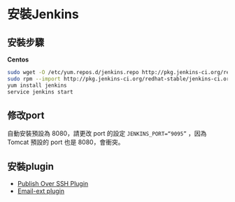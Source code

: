 # 安裝Jenkins

## 安裝步驟

**Centos**

```bash
sudo wget -O /etc/yum.repos.d/jenkins.repo http://pkg.jenkins-ci.org/redhat-stable/jenkins.repo
sudo rpm --import http://pkg.jenkins-ci.org/redhat-stable/jenkins-ci.org.key
yum install jenkins
service jenkins start
```
## 修改port
自動安裝預設為 8080，請更改 port 的設定 ```JENKINS_PORT=“9095”``` ，因為 Tomcat 預設的 port 也是 8080，會衝突。

## 安裝plugin

* [Publish Over SSH Plugin](https://wiki.jenkins-ci.org/display/JENKINS/Publish+Over+SSH+Plugin)
* [Email-ext plugin](https://wiki.jenkins-ci.org/display/JENKINS/Email-ext+plugin)
